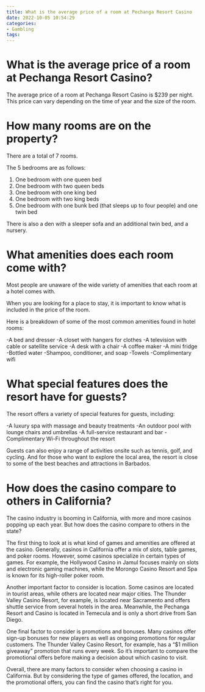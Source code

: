 ```yaml
---
title: What is the average price of a room at Pechanga Resort Casino 
date: 2022-10-05 10:54:29
categories:
- Gambling
tags:
---
```



#  What is the average price of a room at Pechanga Resort Casino? 

The average price of a room at Pechanga Resort Casino is $239 per night. This price can vary depending on the time of year and the size of the room.

#  How many rooms are on the property? 

There are a total of 7 rooms. 

The 5 bedrooms are as follows: 
1) One bedroom with one queen bed 
2) One bedroom with two queen beds 
3) One bedroom with one king bed 
4) One bedroom with two king beds 
5) One bedroom with one bunk bed (that sleeps up to four people) and one twin bed

There is also a den with a sleeper sofa and an additional twin bed, and a nursery.

#  What amenities does each room come with? 
Most people are unaware of the wide variety of amenities that each room at a hotel comes with. 

When you are looking for a place to stay, it is important to know what is included in the price of the room. 

Here is a breakdown of some of the most common amenities found in hotel rooms: 

-A bed and dresser
-A closet with hangers for clothes 
-A television with cable or satellite service 
-A desk with a chair 
-A coffee maker 
-A mini fridge 
-Bottled water 
-Shampoo, conditioner, and soap 
-Towels 
-Complimentary wifi

#  What special features does the resort have for guests? 

The resort offers a variety of special features for guests, including:

-A luxury spa with massage and beauty treatments
-An outdoor pool with lounge chairs and umbrellas
-A full-service restaurant and bar
-Complimentary Wi-Fi throughout the resort

Guests can also enjoy a range of activities onsite such as tennis, golf, and cycling. And for those who want to explore the local area, the resort is close to some of the best beaches and attractions in Barbados.

#  How does the casino compare to others in California?

The casino industry is booming in California, with more and more casinos popping up each year. But how does the casino compare to others in the state?

The first thing to look at is what kind of games and amenities are offered at the casino. Generally, casinos in California offer a mix of slots, table games, and poker rooms. However, some casinos specialize in certain types of games. For example, the Hollywood Casino in Jamul focuses mainly on slots and electronic gaming machines, while the Morongo Casino Resort and Spa is known for its high-roller poker room.

Another important factor to consider is location. Some casinos are located in tourist areas, while others are located near major cities. The Thunder Valley Casino Resort, for example, is located near Sacramento and offers shuttle service from several hotels in the area. Meanwhile, the Pechanga Resort and Casino is located in Temecula and is only a short drive from San Diego.

One final factor to consider is promotions and bonuses. Many casinos offer sign-up bonuses for new players as well as ongoing promotions for regular customers. The Thunder Valley Casino Resort, for example, has a “$1 million giveaway” promotion that runs every week. So it’s important to compare the promotional offers before making a decision about which casino to visit.

Overall, there are many factors to consider when choosing a casino in California. But by considering the type of games offered, the location, and the promotional offers, you can find the casino that’s right for you.